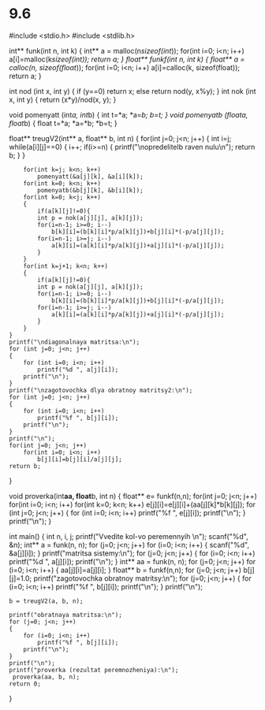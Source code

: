# 9.6
#include <stdio.h>
#include <stdlib.h>


int** funk(int n, int k)
{
    int** a = malloc(n*sizeof(int*));
    for(int i=0; i<n; i++)
        a[i]=malloc(k*sizeof(int));
    return a;
}
float** funkf(int n, int k)
{
    float** a = calloc(n, sizeof(float*));
    for(int i=0; i<n; i++)
        a[i]=calloc(k, sizeof(float));
    return a;
}

int nod (int x, int y)
{
    if (y==0)
        return x;
    else
        return nod(y, x%y);
}
int nok (int x, int y)
{
    return (x*y)/nod(x, y);
}

void pomenyatt (int*a, int*b)
{
    int t=*a;
    *a=*b;
    *b=t;
}
void pomenyatb (float*a, float*b)
{
    float t=*a;
    *a=*b;
    *b=t;
}


float** treugV2(int** a, float** b, int n)
{
    for(int j=0; j<n; j++)
    {
        int i=j;
        while(a[i][j]==0)
        {
            i++;
            if(i>=n)
            {
                printf("\nopredelitelb raven nulu\n");
                return b;
            }
        }

        for(int k=j; k<n; k++)
            pomenyatt(&a[j][k], &a[i][k]);
        for(int k=0; k<n; k++)
            pomenyatb(&b[j][k], &b[i][k]);
        for(int k=0; k<j; k++)
        {
            if(a[k][j]!=0){
            int p = nok(a[j][j], a[k][j]);
            for(i=n-1; i>=0; i--)
                b[k][i]=(b[k][i]*p/a[k][j])+b[j][i]*(-p/a[j][j]);
            for(i=n-1; i>=j; i--)
                a[k][i]=(a[k][i]*p/a[k][j])+a[j][i]*(-p/a[j][j]);
            }
        }
        for(int k=j+1; k<n; k++)
        {
            if(a[k][j]!=0){
            int p = nok(a[j][j], a[k][j]);
            for(i=n-1; i>=0; i--)
                b[k][i]=(b[k][i]*p/a[k][j])+b[j][i]*(-p/a[j][j]);
            for(i=n-1; i>=j; i--)
                a[k][i]=(a[k][i]*p/a[k][j])+a[j][i]*(-p/a[j][j]);
            }
        }
    }
    printf("\ndiagonalnaya matritsa:\n");
    for (int j=0; j<n; j++)
    {
        for (int i=0; i<n; i++)
            printf("%d ", a[j][i]);
        printf("\n");
    }
    printf("\nzagotovochka dlya obratnoy matritsy2:\n");
    for (int j=0; j<n; j++)
    {
        for (int i=0; i<n; i++)
            printf("%f ", b[j][i]);
        printf("\n");
    }
    printf("\n");
    for(int j=0; j<n; j++)
        for(int i=0; i<n; i++)
            b[j][i]=b[j][i]/a[j][j];
    return b;
}

void proverka(int**aa, float**b, int n)
{
    float** e= funkf(n,n);
    for(int j=0; j<n; j++)
        for(int i=0; i<n; i++)
             for(int k=0; k<n; k++)
                e[j][i]=e[j][i]+(aa[j][k]*b[k][j]);
    for (int j=0; j<n; j++)
    {
        for (int i=0; i<n; i++)
            printf("%f ", e[j][i]);
        printf("\n");
    }
    printf("\n");
}

int main()
{
    int n, i, j;
    printf("Vvedite kol-vo peremennyih \n");
    scanf("%d", &n);
    int** a = funk(n, n);
    for (j=0; j<n; j++)
        for (i=0; i<n; i++)
        {
              scanf("%d", &a[j][i]); 
        }
    printf("matritsa sistemy:\n");
    for (j=0; j<n; j++)
    {
        for (i=0; i<n; i++)
            printf("%d ", a[j][i]);
        printf("\n");
    }
    int** aa = funk(n, n);
    for (j=0; j<n; j++)
        for (i=0; i<n; i++)
        {
            aa[j][i]=a[j][i];
        }
    float** b = funkf(n,n);
    for (j=0; j<n; j++)
        b[j][j]=1.0;
    printf("zagotovochka obratnoy matritsy:\n");
    for (j=0; j<n; j++)
    {
        for (i=0; i<n; i++)
            printf("%f ", b[j][i]);
        printf("\n");
    }
    printf("\n");

    b = treugV2(a, b, n);

    printf("obratnaya matritsa:\n");
    for (j=0; j<n; j++)
    {
        for (i=0; i<n; i++)
            printf("%f ", b[j][i]);
        printf("\n");
    }
    printf("\n");
    printf("proverka (rezultat peremnozheniya):\n");
     proverka(aa, b, n);
    return 0;
}
